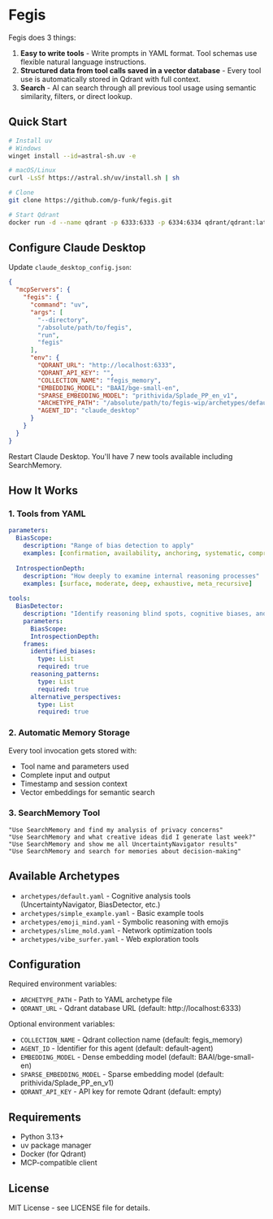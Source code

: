 # Fegis

Fegis does 3 things:

1. **Easy to write tools** - Write prompts in YAML format. Tool schemas use flexible natural language instructions.
2. **Structured data from tool calls saved in a vector database** - Every tool use is automatically stored in Qdrant with full context.
3. **Search** - AI can search through all previous tool usage using semantic similarity, filters, or direct lookup.

## Quick Start

```bash
# Install uv
# Windows
winget install --id=astral-sh.uv -e

# macOS/Linux
curl -LsSf https://astral.sh/uv/install.sh | sh

# Clone
git clone https://github.com/p-funk/fegis.git

# Start Qdrant
docker run -d --name qdrant -p 6333:6333 -p 6334:6334 qdrant/qdrant:latest
```

## Configure Claude Desktop

Update `claude_desktop_config.json`:

```json
{
  "mcpServers": {
    "fegis": {
      "command": "uv",
      "args": [
        "--directory",
        "/absolute/path/to/fegis",
        "run",
        "fegis"
      ],
      "env": {
        "QDRANT_URL": "http://localhost:6333",
        "QDRANT_API_KEY": "",
        "COLLECTION_NAME": "fegis_memory",
        "EMBEDDING_MODEL": "BAAI/bge-small-en",
        "SPARSE_EMBEDDING_MODEL": "prithivida/Splade_PP_en_v1",
        "ARCHETYPE_PATH": "/absolute/path/to/fegis-wip/archetypes/default.yaml",
        "AGENT_ID": "claude_desktop"
      }
    }
  }
}
```

Restart Claude Desktop. You'll have 7 new tools available including SearchMemory.

## How It Works

### 1. Tools from YAML

```yaml
parameters:
  BiasScope:
    description: "Range of bias detection to apply"
    examples: [confirmation, availability, anchoring, systematic, comprehensive]
  
  IntrospectionDepth:
    description: "How deeply to examine internal reasoning processes"
    examples: [surface, moderate, deep, exhaustive, meta_recursive]
    
tools:
  BiasDetector:
    description: "Identify reasoning blind spots, cognitive biases, and systematic errors in AI thinking patterns through structured self-examination"
    parameters:
      BiasScope:
      IntrospectionDepth:
    frames:
      identified_biases:
        type: List
        required: true
      reasoning_patterns:
        type: List
        required: true
      alternative_perspectives:
        type: List
        required: true
```

### 2. Automatic Memory Storage

Every tool invocation gets stored with:
- Tool name and parameters used
- Complete input and output
- Timestamp and session context
- Vector embeddings for semantic search

### 3. SearchMemory Tool

```
"Use SearchMemory and find my analysis of privacy concerns"
"Use SearchMemory and what creative ideas did I generate last week?"  
"Use SearchMemory and show me all UncertaintyNavigator results"
"Use SearchMemory and search for memories about decision-making"
```

## Available Archetypes

- `archetypes/default.yaml` - Cognitive analysis tools (UncertaintyNavigator, BiasDetector, etc.)
- `archetypes/simple_example.yaml` - Basic example tools
- `archetypes/emoji_mind.yaml` - Symbolic reasoning with emojis
- `archetypes/slime_mold.yaml` - Network optimization tools
- `archetypes/vibe_surfer.yaml` - Web exploration tools

## Configuration

Required environment variables:
- `ARCHETYPE_PATH` - Path to YAML archetype file
- `QDRANT_URL` - Qdrant database URL (default: http://localhost:6333)

Optional environment variables:
- `COLLECTION_NAME` - Qdrant collection name (default: fegis_memory)
- `AGENT_ID` - Identifier for this agent (default: default-agent)
- `EMBEDDING_MODEL` - Dense embedding model (default: BAAI/bge-small-en)
- `SPARSE_EMBEDDING_MODEL` - Sparse embedding model (default: prithivida/Splade_PP_en_v1)
- `QDRANT_API_KEY` - API key for remote Qdrant (default: empty)

## Requirements

- Python 3.13+
- uv package manager
- Docker (for Qdrant)
- MCP-compatible client

## License

MIT License - see LICENSE file for details.